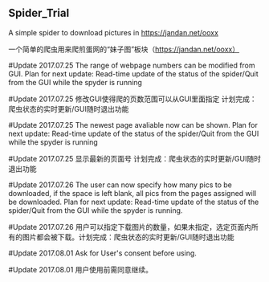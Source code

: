 ## Spider_Trial


A simple spider to download pictures in https://jandan.net/ooxx

一个简单的爬虫用来爬煎蛋网的“妹子图”板块（https://jandan.net/ooxx）

#Update 2017.07.25 The range of webpage numbers can be modified from GUI. Plan for next update: Read-time update of the status of the spider/Quit from the GUI while the spyder is running

#Update 2017.07.25 修改GUI使得爬的页数范围可以从GUI里面指定 计划完成：爬虫状态的实时更新/GUI随时退出功能

#Update 2017.07.25 The newest page avaliable now can be shown. Plan for next update: Read-time update of the status of the spider/Quit from the GUI while the spyder is running

#Update 2017.07.25 显示最新的页面号 计划完成：爬虫状态的实时更新/GUI随时退出功能

#Update 2017.07.26 The user can now specify how many pics to be downloaded, if the space is left blank, all pics from the pages assigned will be downloaded. Plan for next update: Read-time update of the status of the spider/Quit from the GUI while the spyder is running.

#Update 2017.07.26 用户可以指定下载图片的数量，如果未指定，选定页面内所有的图片都会被下载。计划完成：爬虫状态的实时更新/GUI随时退出功能

#Update 2017.08.01 Ask for User's consent before using. 

#Update 2017.08.01 用户使用前需同意继续。
